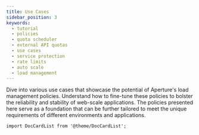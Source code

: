 ```yaml
---
title: Use Cases
sidebar_position: 3
keywords:
  - tutorial
  - policies
  - quota scheduler
  - external API quotas
  - use cases
  - service protection
  - rate limits
  - auto scale
  - load management
---
```


Dive into various use cases that showcase the potential of Aperture's load
management policies. Understand how to fine-tune these policies to bolster the
reliability and stability of web-scale applications. The policies presented here
serve as a foundation that can be further tailored to meet the unique
requirements of different environments and applications.

```mdx-code-block
import DocCardList from '@theme/DocCardList';
```

<DocCardList />
